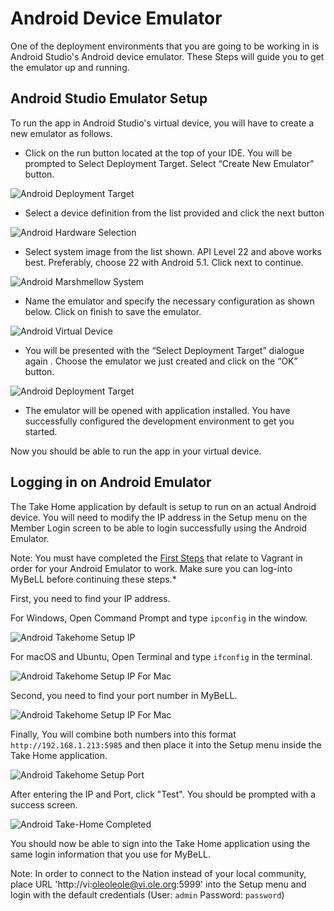 # Android Device Emulator

One of the deployment environments that you are going to be working in is Android Studio's Android device emulator. These Steps will guide you to get the emulator up and running.

## Android Studio Emulator Setup

To run the app in Android Studio's virtual device, you will have to create a new emulator as follows.

* Click on the run button located at the top of your IDE. You will be prompted to Select Deployment Target. Select “Create New Emulator” button.

![Android Deployment Target](images/rbts-android-deployment-target.png)

* Select a device definition from the list provided and click the next button
           
![Android Hardware Selection](images/rbts-android-hardware-selection.png)

* Select system image from the list shown. API Level 22 and above works best. Preferably, choose 22 with Android 5.1. Click next to continue.
	
![Android Marshmellow System](images/rbts-android-marshmellow-system.png)

* Name the emulator and specify the necessary configuration as shown below. Click on finish to save the emulator. 
	
![Android Virtual Device](images/rbts-android-virtual-device.png)

* You will be presented with the “Select Deployment Target” dialogue again . Choose the emulator we just created and click on the “OK” button.

![Android Deployment Target](images/rbts-android-deployment-target.png)

* The emulator will be opened with application installed. You have successfully configured the development environment to get you started.

Now you should be able to run the app in your virtual device.

## Logging in on Android Emulator

The Take Home application by default is setup to run on an actual Android device. You will need to modify the IP address in the Setup menu on the Member Login screen to be able to login successfully using the Android Emulator.

Note: You must have completed the [First Steps](#!./pages/vi-first-steps.md) that relate to Vagrant in order for your Android Emulator to work. Make sure you can log-into MyBeLL before continuing these steps.*

First, you need to find your IP address.

For Windows, Open Command Prompt and type ```ipconfig``` in the window.

![Android Takehome Setup IP](images/rbts-android-takehome-setup-ip.png)

For macOS and Ubuntu, Open Terminal and type ```ifconfig``` in the terminal.

![Android Takehome Setup IP For Mac](images/rbts-android-takehome-setup-ip-for-osx.png)

Second, you need to find your port number in MyBeLL.

![Android Takehome Setup IP For Mac](images/rbts-android-takehome-find-port.png)

Finally, You will combine both numbers into this format ```http://192.168.1.213:5985``` and then place it into the Setup menu inside the Take Home application.

![Android Takehome Setup Port](images/rbts-android-takehome-setup-ip-port.png)

After entering the IP and Port, click "Test". You should be prompted with a success screen.

![Android Take-Home Completed](images/rbts-android-takehome-completed.png)

You should now be able to sign into the Take Home application using the same login information that you use for MyBeLL.

Note: In order to connect to the Nation instead of your local community, place URL 'http://vi:oleoleole@vi.ole.org:5999' into the Setup menu and login with the default credentials (User: `admin` Password: `password`)